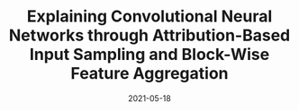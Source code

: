 ---
title: "Explaining Convolutional Neural Networks through Attribution-Based Input Sampling and Block-Wise Feature Aggregation"
collection: publications
category: manuscripts
permalink: /publication/sise
date: 2021-05-18
venue: 'Association for the Advancement of Artificial Intelligence (AAAI) Conerence on Artificial Intelligence, 2021'
paperurl: 'https://ojs.aaai.org/index.php/AAAI/article/view/17384'
link: 'https://ojs.aaai.org/index.php/AAAI/article/view/17384'
show: true
header:
  teaser: "publications/sise.jpg"
authors: [Sam Sattarzadeh, Mahesh Sudhakar, Anthony Lem, Shervin Mehryar, Konstantinos Plataniotis, Jongseong Jang, Hyunwoo Kim, Yeonjeong Jeong, Sangmin Lee, Kyunghoon Bae]
---